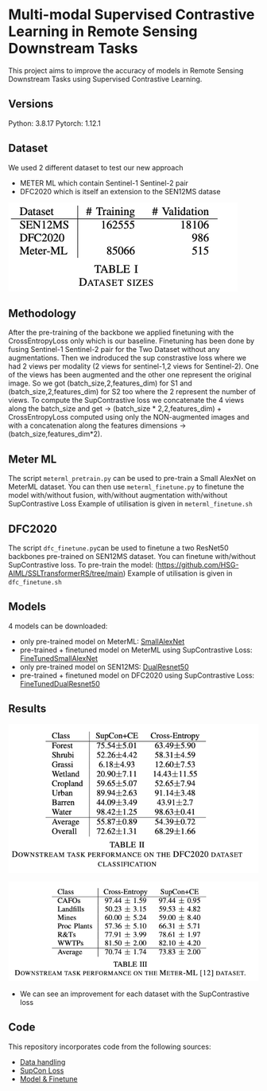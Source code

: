# Multi-modal Supervised Contrastive Learning in Remote Sensing Downstream Tasks

This project aims to improve the accuracy of models in Remote Sensing Downstream Tasks using Supervised Contrastive Learning.
## Versions
Python: 3.8.17
Pytorch: 1.12.1

## Dataset 
We used 2 different dataset to test our new approach 
* METER ML which contain Sentinel-1 Sentinel-2 pair
* DFC2020 which is itself an extension to the SEN12MS datase

![Dataset](https://github.com/bakiuzun/SupCon_SSL/blob/main/images/dataset.png)


## Methodology 
After the pre-training of the backbone we applied finetuning with the CrossEntropyLoss only which is our baseline.
Finetuning has been done by fusing Sentinel-1 Sentinel-2 pair for the Two Dataset without any augmentations.
Then we indroduced the sup constrastive loss where we had 2 views per modality (2 views for sentinel-1,2 views for Sentinel-2). One of the views has been augmented and the other one represent the original image. So we got (batch_size,2,features_dim) for S1 and (batch_size,2,features_dim) for S2 too where the 2 represent the number of views. To compute the SupContrastive loss we concatenate the 4 views along the batch_size and get -> (batch_size * 2,2,features_dim) + CrossEntropyLoss computed using only the NON-augmented images and with a concatenation along the features dimensions -> (batch_size,features_dim*2).


## Meter ML 
The script `meterml_pretrain.py` can be used to pre-train a Small AlexNet on MeterML dataset. 
You can then use `meterml_finetune.py` to finetune the model with/without fusion, with/without augmentation with/without SupContrastive Loss 
Example of utilisation is given in `meterml_finetune.sh` 
## DFC2020 
The script `dfc_finetune.py`can be used to finetune a two ResNet50 backbones pre-trained on SEN12MS dataset.
You can finetune with/without SupContrastive loss.
To pre-train the model: (https://github.com/HSG-AIML/SSLTransformerRS/tree/main)
Example of utilisation is given in `dfc_finetune.sh` 

## Models 
4 models can be downloaded:
* only pre-trained model on MeterML: [SmallAlexNet](https://drive.google.com/drive/folders/1kigBZ6bzpDEsgDUotkiiiEEC6vmJZvul?usp=sharing)
* pre-trained + finetuned model on MeterML using SupContrastive Loss: [FineTunedSmallAlexNet](https://drive.google.com/drive/folders/1kigBZ6bzpDEsgDUotkiiiEEC6vmJZvul?usp=sharing)
* only pre-trained model on SEN12MS: [DualResnet50](https://drive.google.com/drive/folders/1kigBZ6bzpDEsgDUotkiiiEEC6vmJZvul?usp=sharing)
* pre-trained + finetuned model on DFC2020 using SupContrastive Loss: [FineTunedDualResnet50](https://drive.google.com/drive/folders/1kigBZ6bzpDEsgDUotkiiiEEC6vmJZvul?usp=sharing)


## Results
![dfc2020](https://github.com/bakiuzun/SupCon_SSL/blob/main/images/dfc_downstream.png)

![meterml](https://github.com/bakiuzun/SupCon_SSL/blob/main/images/meterml_downstream.png)

* We can see an improvement for each dataset with the SupContrastive loss 

## Code
This repository incorporates code from the following sources:
* [Data handling](https://github.com/lukasliebel/dfc2020_baseline)
* [SupCon Loss](https://github.com/HobbitLong/SupContrast)
* [Model & Finetune](https://github.com/HSG-AIML/SSLTransformerRS/tree/main)
